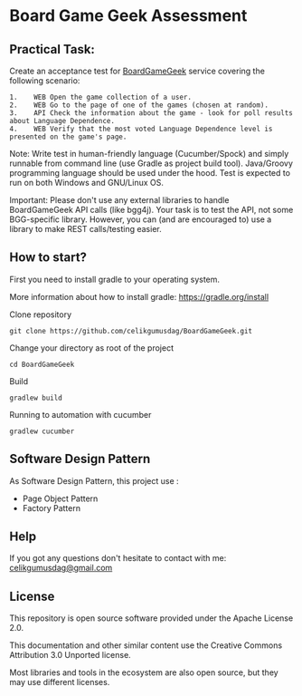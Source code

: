 # Board Game Geek Assessment

Practical Task:
------------
Create an acceptance test for [BoardGameGeek](http://www.boardgamegeek.com) service covering the following scenario:
````
1.    WEB Open the game collection of a user.
2.    WEB Go to the page of one of the games (chosen at random).
3.    API Check the information about the game - look for poll results about Language Dependence.
4.    WEB Verify that the most voted Language Dependence level is presented on the game's page.
````

Note: Write test in human-friendly language (Cucumber/Spock) and simply runnable from command line (use Gradle as project build tool). 
Java/Groovy programming language should be used under the hood. 
Test is expected to run on both Windows and GNU/Linux OS.

Important: Please don't use any external libraries to handle BoardGameGeek API calls (like bgg4j). 
Your task is to test the API, not some BGG-specific library. 
However, you can (and are encouraged to) use a library to make REST calls/testing easier.

How to start?
------------
First you need to install gradle to your operating system.

More information about how to install gradle: https://gradle.org/install


Clone repository
````
git clone https://github.com/celikgumusdag/BoardGameGeek.git
````

Change your directory as root of the project
````
cd BoardGameGeek
````

Build
````
gradlew build
````

Running to automation with cucumber
````
gradlew cucumber
````

Software Design Pattern
------------
As Software Design Pattern, this project use :
- Page Object Pattern 
- Factory Pattern

Help
------------
If you got any questions don't hesitate to contact with me: [celikgumusdag@gmail.com](mailto:celikgumusdag@gmail.com)

License
------------
This repository is open source software provided under the Apache License 2.0. 

This documentation and other similar content use the Creative Commons Attribution 3.0 Unported license. 

Most libraries and tools in the ecosystem are also open source, but they may use different licenses.
